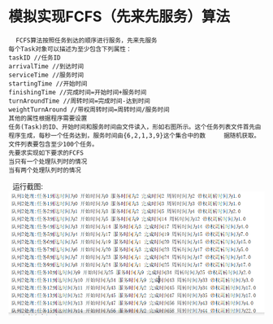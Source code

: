 #    模拟实现FCFS（先来先服务）算法
      FCFS算法按照任务到达的顺序进行服务，先来先服务
    每个Task对象可以描述为至少包含下列属性：
    taskID //任务ID
    arrivalTime //到达时间
    serviceTime //服务时间
    startingTime //开始时间
    finishingTime //完成时间=开始时间+服务时间
    turnAroundTime //周转时间=完成时间-达到时间
    weightTurnAround //带权周转时间=周转时间/服务时间
    其他的属性根据程序需要设置
    任务(Task)的ID、开始时间和服务时间由文件读入，形如右图所示。这个任务列表文件首先由程序生成，每秒一个任务达到，服务时间由{6,2,1,3,9}这个集合中的数     据随机获取。文件列表要包含至少100个任务。
    先要求实现如下要求的FCFS
    当只有一个处理队列时的情况
    当有两个处理队列时的情况
   运行截图:
   ![Image text](https://raw.githubusercontent.com/luoyijie123/lyj/master/FCFS_2/run.PNG)
